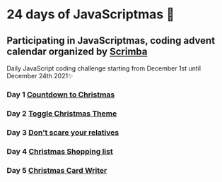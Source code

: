 # 24 days of JavaScriptmas 🎄

## Participating in JavaScriptmas, coding advent calendar organized by [Scrimba](https://scrimba.com/learn/javascriptmas2021/)

Daily JavaScript coding challenge starting from December 1st until December 24th 2021✨

### Day 1 [Countdown to Christmas](https://scrimba.com/scrim/co222444589524b81aa1e45b4)

### Day 2 [Toggle Christmas Theme](https://scrimba.com/scrim/co49b493f8a89111009bc2f48)

### Day 3 [Don't scare your relatives](https://scrimba.com/scrim/co18546cda990f3cb288a9050)

### Day 4 [Christmas Shopping list](https://scrimba.com/scrim/co302432883691523072d07c6)

### Day 5 [Christmas Card Writer](https://scrimba.com/scrim/co80247408199212f1ce558b5)
